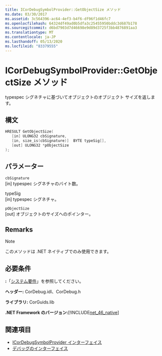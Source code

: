 ```yaml
---
title: ICorDebugSymbolProvider::GetObjectSize メソッド
ms.date: 03/30/2017
ms.assetid: 3c564396-ac64-4ef3-b4f6-df96f1d46fc7
ms.openlocfilehash: 64324df49ad0b5dfa3c25455950bddc3d687b178
ms.sourcegitcommit: d6bd7903d7d46698e9d89d3725f3bb4876891aa3
ms.translationtype: MT
ms.contentlocale: ja-JP
ms.lasthandoff: 05/13/2020
ms.locfileid: "83379555"
---
```

# <a name="icordebugsymbolprovidergetobjectsize-method"></a>ICorDebugSymbolProvider::GetObjectSize メソッド
typespec シグネチャに基づいてオブジェクトのオブジェクト サイズを返します。  
  
## <a name="syntax"></a>構文  
  
```cpp  
HRESULT GetObjectSize(  
   [in] ULONG32 cbSignature,  
   [in, size_is(cbSignature)]  BYTE typeSig[],  
   [out] ULONG32 *pObjectSize  
);  
```  
  
## <a name="parameters"></a>パラメーター  
 `cbSignature`  
 [in] typespec シグネチャのバイト数。  
  
 typeSig  
 [in] typespec シグネチャ。  
  
 `pObjectSize`  
 [out] オブジェクトのサイズへのポインター。  
  
## <a name="remarks"></a>Remarks  
  
> [!NOTE]
> このメソッドは .NET ネイティブでのみ使用できます。  
  
## <a name="requirements"></a>必要条件  
 **:**「[システム要件](../../get-started/system-requirements.md)」を参照してください。  
  
 **ヘッダー:** CorDebug.idl、CorDebug.h  
  
 **ライブラリ:** CorGuids.lib  
  
 **.NET Framework のバージョン:**[!INCLUDE[net_46_native](../../../../includes/net-46-native-md.md)]  
  
## <a name="see-also"></a>関連項目

- [ICorDebugSymbolProvider インターフェイス](icordebugsymbolprovider-interface.md)
- [デバッグのインターフェイス](debugging-interfaces.md)
